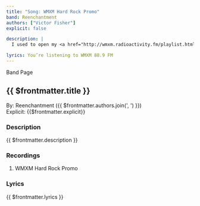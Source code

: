 ```yaml
---
title: "Song: WMXM Hard Rock Promo"
band: Reenchantment
authors: ["Victor Fisher"]
explicit: false

description: |
  I used to open my <a href="http://wmxm.radioactivity.fm/playlist.html?djoid=5590" target="_blank">show</a> on <a href="https://wmxm.org/" target="_blank">college radio</a> with this recording as the introduction.

lyrics: You’re listening to WMXM 88.9 FM
---
```


<g-link to="/band/reenchantment">Band Page</g-link>

## {{ $frontmatter.title }}

By: <g-link to="/band/reenchantment">Reenchantment</g-link> ({{ $frontmatter.authors.join(', ') }})  
Explicit: {{$frontmatter.explicit}}

### Description

<vue-markdown>{{ $frontmatter.description }}</vue-markdown>

### Recordings

1. <g-link to="/recording/wmxm-hard-rock-promo">WMXM Hard Rock Promo</g-link>

### Lyrics

<vue-markdown>{{ $frontmatter.lyrics }}</vue-markdown>
